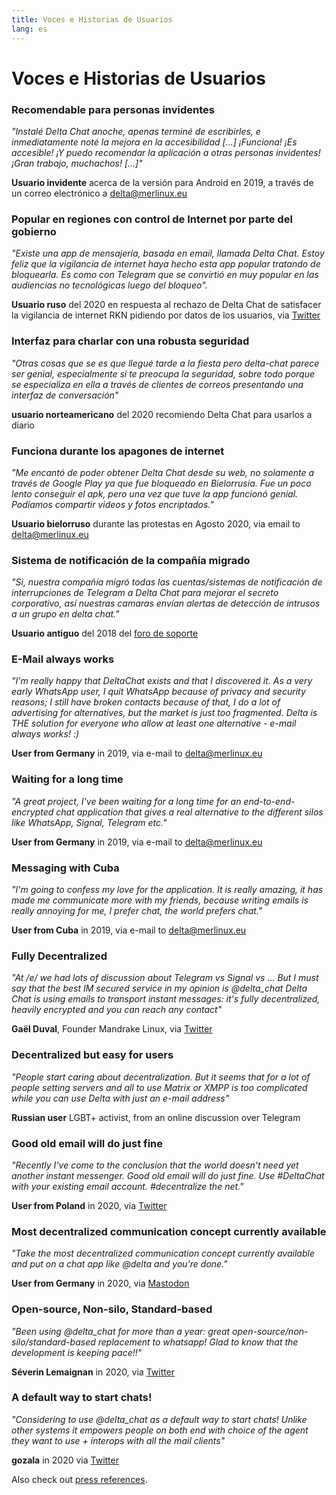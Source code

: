 ```yaml
---
title: Voces e Historias de Usuarios
lang: es
---
```


# Voces e Historias de Usuarios


### Recomendable para personas invidentes

_"Instalé Delta Chat anoche, apenas terminé de escribirles,
e inmediatamente noté la mejora en la accesibilidad [...]
¡Funciona! ¡Es accesible! ¡Y puedo recomendar la aplicación a otras personas invidentes!
¡Gran trabajo, muchachos! [...]"_

**Usuario invidente** acerca de la versión para Android en 2019, a través de un
correo electrónico a delta@merlinux.eu

### Popular en regiones con control de Internet por parte del gobierno

_"Existe una app de mensajería, basada en email, llamada Delta Chat. Estoy feliz que la vigilancia de internet haya hecho esta app popular tratando de bloquearla. Es como con Telegram que se convirtió en muy popular en las audiencias no tecnológicas luego del bloqueo"._ 

**Usuario ruso** del 2020 en respuesta al rechazo de Delta Chat de satisfacer la vigilancia de internet RKN pidiendo por datos de los usuarios, via [Twitter](https://twitter.com/Alex0s/status/1256841124427313153)

### Interfaz para charlar con una robusta seguridad

_"Otras cosas que se es que llegué tarde a la fiesta pero delta-chat parece ser genial, especialmente si te preocupa la seguridad, sobre todo porque se especializa en ella a través de clientes de correos presentando una interfaz de conversación"_

**usuario norteamericano** del 2020 recomiendo Delta Chat para usarlos a diario

### Funciona durante los apagones de internet

_"Me encantó de poder obtener Delta Chat desde su web, no solamente a través de Google Play ya que fue bloqueado en Bielorrusia. Fue un poco lento conseguir el apk, pero una vez que tuve la app funcionó genial. Podíamos compartir videos y fotos encriptados."_ 

**Usuario bielorruso** durante las protestas en Agosto 2020, via email to delta@merlinux.eu

### Sistema de notificación de la compañía migrado

_"Si, nuestra compañía migró
todas las cuentas/sistemas de notificación de interrupciones
de Telegram a Delta Chat
para mejorar el secreto corporativo,
así nuestras camaras envían alertas de detección de intrusos
a un grupo en delta chat."_

**Usuario antiguo** del 2018 del [foro de soporte](https://support.delta.chat/t/clear-chat-function/163/8)


### E-Mail always works

_"I'm really happy that DeltaChat exists and that I discovered it.
As a very early WhatsApp user, I quit WhatsApp because of privacy and security reasons;
I still have broken contacts because of that,
I do a lot of advertising for alternatives, but the market is just too fragmented.
Delta is THE solution for everyone who allow at least one
alternative - e-mail always works! :)_

**User from Germany** in 2019, via e-mail to delta@merlinux.eu


### Waiting for a long time

_"A great project, I've been waiting for a long time
for an end-to-end-encrypted chat application that gives a real alternative to the
different silos like WhatsApp, Signal, Telegram etc."_

**User from Germany** in 2019, via e-mail to delta@merlinux.eu


### Messaging with Cuba

_"I'm going to confess my love for the application.
It is really amazing, it has made me communicate more with my friends,
because writing emails is really annoying for me, I prefer chat, the world prefers chat."_

**User from Cuba** in 2019, via e-mail to delta@merlinux.eu


### Fully Decentralized

_"At /e/ we had lots of discussion about Telegram vs Signal vs ... 
But I must say that the best IM secured service in my opinion is @delta_chat
Delta Chat is using emails to transport instant messages: 
it's fully decentralized, heavily encrypted and you can reach any contact"_

**Gaël Duval**, Founder Mandrake Linux, via [Twitter](https://twitter.com/gael_duval/status/1122906779002777600)

### Decentralized but easy for users

_"People start caring about decentralization. But it seems that for a lot of people setting servers and all to use Matrix or XMPP is too complicated while you can use Delta with just an e-mail address"_

**Russian user** LGBT+ activist, from an online discussion over Telegram

### Good old email will do just fine

_"Recently I've come to the conclusion 
that the world doesn't need yet another instant messenger.
Good old email will do just fine.
Use #DeltaChat with your existing email account. #decentralize the net."_

**User from Poland** in 2020, via [Twitter](https://twitter.com/MichalNarecki/status/1280820973902745600)


### Most decentralized communication concept currently available

_"Take the most decentralized communication concept currently available
and put on a chat app like @delta and you're done."_

**User from Germany** in 2020, via [Mastodon](https://mastodon.bayern/@binaryflo85/103273050438673883)


### Open-source, Non-silo, Standard-based

_"Been using  @delta_chat for more than a year:
great open-source/non-silo/standard-based replacement to whatsapp!
Glad to know that the development is keeping pace!!"_

**Séverin Lemaignan** in 2020, via [Twitter](https://twitter.com/skadge/status/1276515066393878529)


### A default way to start chats!

_"Considering to use  @delta_chat as a default way to start chats!
Unlike other systems it empowers people on both end with choice of the agent they want to use +
interops with all the mail clients"_

**gozala** in 2020 via [Twitter](https://twitter.com/gozala/status/1281346020664729600)


Also check out [press references](references).
